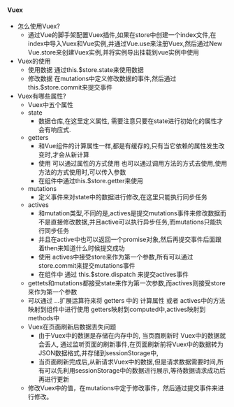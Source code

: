 #### Vuex

- 怎么使用Vuex?
  - 通过Vue的脚手架配置Vuex插件,如果在store中创建一个index文件,在index中导入Vuex和Vue实例,并通过Vue.use来注册Vuex,然后通过New Vue.store来创建Vuex实例,并将实例导出挂载到vue实例中使用
- Vuex的使用
  - 使用数据  通过this.$store.state来使用数据
  - 修改数据  在mutations中定义修改数据的事件,然后通过this.$store.commit来提交事件
- Vuex有哪些属性?
  - Vuex中五个属性
  - state
    - 数据仓库,在这里定义属性, 需要注意只要在state进行初始化的属性才会有响应式.
  - getters
    - 和Vue组件的计算属性一样,都是有缓存的,只有当它依赖的属性发生改变时,才会从新计算
    - 使用  可以通过属性的方式使用 也可以通过调用方法的方式去使用,使用方法的方式使用时,可以传入参数
    - 在组件中通过this.$store.getter来使用
  - mutations
    - 定义事件来对state中的数据进行修改,在这里只能执行同步任务
  - actives
    - 和mutation类型,不同的是,actives是提交mutations事件来修改数据而不是直接修改数据,并且active可以执行异步任务,而mutations只能执行同步任务
    - 并且在active中也可以返回一个promise对象,然后再提交事件后面跟着then来知道什么时候提交成功
    - 使用  actives中接受store来作为第一个参数,所有可以通过 store.commit来提交mutations事件
    - 在组件中 通过 this.$store.dispatch 来提交actives事件
  - gettets和mutations都接受state来作为第一次参数,而actives则接受store来作为第一个参数
  - 可以通过 ...扩展运算符来将 getters 中的 计算属性 或者 actives中的方法映射到组件中进行使用 getters映射到computed中,actives映射到methods中
  - Vuex在页面刷新后数据丢失问题
    - 由于Vuex中的数据是存储在内存中的, 当页面刷新时 Vuex中的数据就会丢人, 通过监听页面的刷新事件,在页面刷新前将Vuex中的数据转为JSON数据格式,并存储到sessionStorage中,
    - 当页面刷新完成后,从新请求Vuex中的数据,但是请求数据需要时间,所有可以先利用sessionStorage中的数据进行展示,等待数据请求成功后再进行更新
  - 修改Vuex中的值，在mutations中定于修改事件，然后通过提交事件来进行修改。